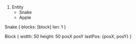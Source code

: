 
1. Entity
    - Snake
    - Apple


Snake {
    blocks: [block]
    len: 1
}

Block {
    width: 50
    height: 50
    posX
    posY
    lastPos: {posX, posY}
}
